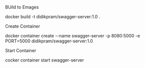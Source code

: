 BUild to Emages
 
 docker build -t didikpram/swagger-server:1.0 .

Create Container 
 
 docker container create --name swagger-server -p 8080:5000 -e PORT=5000 didikpram/swagger-server:1.0

Start Container
 
 cocker container start swagger-server
